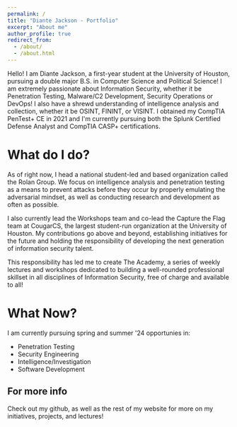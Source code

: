 ```yaml
---
permalink: /
title: "Diante Jackson - Portfolio"
excerpt: "About me"
author_profile: true
redirect_from: 
  - /about/
  - /about.html
---
```


Hello! I am Diante Jackson, a first-year student at the University of Houston, pursuing a double major B.S. in Computer Science and Political Science! I am extremely passionate about Information Security, whether it be Penetration Testing, Malware/C2 Development, Security Operations or DevOps! I also have a shrewd understanding of intelligence analysis and collection, whether it be OSINT, FININT, or VISINT. I obtained my CompTIA PenTest+ CE in 2021 and I'm currently pursuing both the Splunk Certified Defense Analyst and CompTIA CASP+ certifications.

What do I do?
======
As of right now, I head a national student-led and based organization called the Rolan Group. We focus on intelligence analysis and penetration testing as a means to prevent attacks before they occur by properly emulating the adversarial mindset, as well as conducting research and development as often as possible.

I also currently lead the Workshops team and co-lead the Capture the Flag team at CougarCS, the largest student-run organization at the University of Houston. My contributions go above and beyond, establishing initiatives for the future and holding the responsibility of developing the next generation of information security talent.

This responsibility has led me to create The Academy, a series of weekly lectures and workshops dedicated to building a well-rounded professional skillset in all disciplines of Information Security, free of charge and available to all!

What Now?
======
I am currently pursuing spring and summer '24 opportunies in:
- Penetration Testing
- Security Engineering
- Intelligence/Investigation
- Software Development


For more info
------
Check out my github, as well as the rest of my website for more on my initiatives, projects, and lectures!

